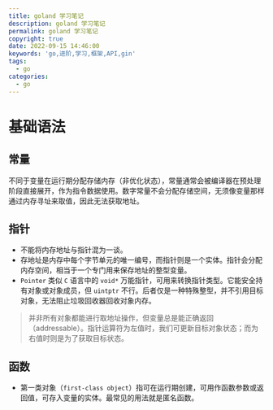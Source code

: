 ```yaml
---
title: goland 学习笔记
description: goland 学习笔记
permalink: goland 学习笔记
copyright: true
date: 2022-09-15 14:46:00
keywords: 'go,进阶,学习,框架,API,gin'
tags:
  - go
categories:
  - go
---
```


# 基础语法
## 常量
不同于变量在运行期分配存储内存（非优化状态），常量通常会被编译器在预处理阶段直接展开，作为指令数据使用。数字常量不会分配存储空间，无须像变量那样通过内存寻址来取值，因此无法获取地址。

## 指针
+ 不能将内存地址与指针混为一谈。
+ 存地址是内存中每个字节单元的唯一编号，而指针则是一个实体。指针会分配内存空间，相当于一个专门用来保存地址的整型变量。
+ `Pointer` 类似 `C` 语言中的 `void*` 万能指针，可用来转换指针类型。它能安全持有对象或对象成员，但 `uintptr` 不行。后者仅是一种特殊整型，并不引用目标对象，无法阻止垃圾回收器回收对象内存。

> 并非所有对象都能进行取地址操作，但变量总是能正确返回（addressable）。指针运算符为左值时，我们可更新目标对象状态；而为右值时则是为了获取目标状态。

## 函数
+ 第一类对象（`first-class object`）指可在运行期创建，可用作函数参数或返回值，可存入变量的实体。最常见的用法就是匿名函数。




<!--more-->